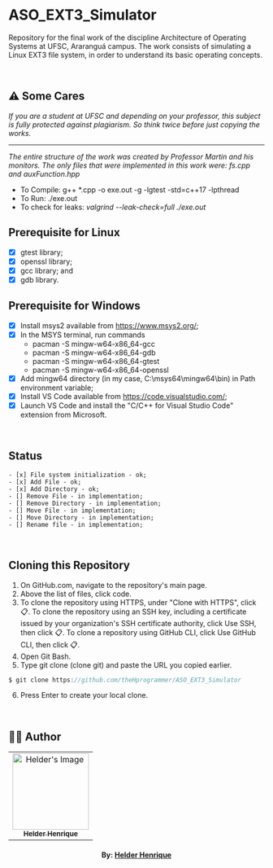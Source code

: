 # ASO_EXT3_Simulator
Repository for the final work of the discipline Architecture of Operating Systems at UFSC, Araranguá campus. The work consists of simulating a Linux EXT3 file system, in order to understand its basic operating concepts.

<br>

## ⚠️ Some Cares
*If you are a student at UFSC and depending on your professor, this subject is fully protected against plagiarism. So think twice before just copying the works.*

---

*The entire structure of the work was created by Professor Martin and his monitors. The only files that were implemented in this work were: fs.cpp and auxFunction.hpp*

- To Compile: g++ *.cpp -o exe.out -g -lgtest -std=c++17 -lpthread
- To Run: ./exe.out
- To check for leaks: *valgrind --leak-check=full ./exe.out*

## Prerequisite for Linux

- [x] gtest library;
- [x] openssl library;
- [x] gcc library; and
- [x] gdb library.

## Prerequisite for Windows

- [x] Install msys2 available from https://www.msys2.org/;
- [x] In the MSYS terminal, run commands
	- pacman -S mingw-w64-x86_64-gcc
	- pacman -S mingw-w64-x86_64-gdb
	- pacman -S mingw-w64-x86_64-gtest
	- pacman -S mingw-w64-x86_64-openssl
- [x] Add mingw64 directory (in my case, C:\msys64\mingw64\bin) in Path environment variable;
- [x] Install VS Code available from https://code.visualstudio.com/;
- [x] Launch VS Code and install the "C/C++ for Visual Studio Code" extension from Microsoft.

<br>

## Status

	- [x] File system initialization - ok;
	- [x] Add File - ok;
	- [x] Add Directory - ok;
	- [] Remove File - in implementation;
	- [] Remove Directory - in implementation;
	- [] Move File - in implementation;
	- [] Move Directory - in implementation;
	- [] Rename file - in implementation;

<br>

## Cloning this Repository
1. On GitHub.com, navigate to the repository's main page.
2. Above the list of files, click code.
3. To clone the repository using HTTPS, under "Clone with HTTPS", click 📋. To clone the repository using an SSH key, including a certificate issued by your organization's SSH certificate authority, click Use SSH, then click 📋. To clone a repository using GitHub CLI, click Use GitHub CLI, then click 📋.
4. Open Git Bash.
5. Type git clone (clone git) and paste the URL you copied earlier.
```c
$ git clone https://github.com/theHprogrammer/ASO_EXT3_Simulator
```
6. Press Enter to create your local clone.

<br>

## 👨‍💻 Author

<table align="center">
    <tr>
        <td align="center">
            <a href="https://github.com/theHprogrammer">
                <img src="https://avatars.githubusercontent.com/u/79870881?v=4" width="150px;" alt="Helder's Image" />
                <br />
                <sub><b>Helder Henrique</b></sub>
            </a>
        </td>    
    </tr>
</table>
<h4 align="center">
   By: <a href="https://www.linkedin.com/in/theHprogrammer/" target="_blank"> Helder Henrique </a>
</h4>

